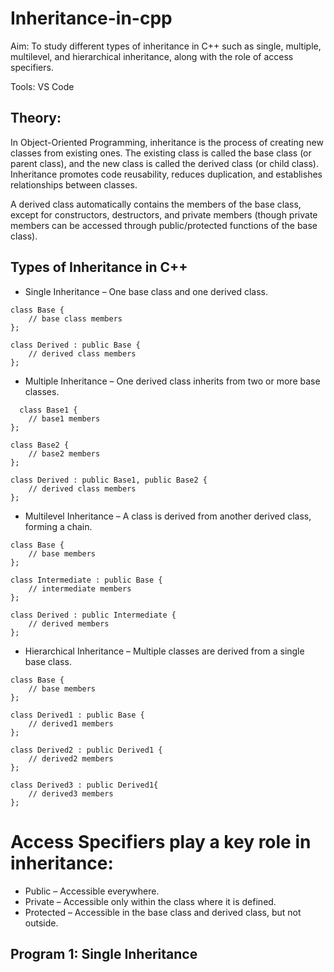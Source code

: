 # Inheritance-in-cpp

Aim: To study different types of inheritance in C++ such as single, multiple, multilevel, and hierarchical inheritance, along with the role of access specifiers.

Tools: VS Code

## Theory:

In Object-Oriented Programming, inheritance is the process of creating new classes from existing ones. The existing class is called the base class (or parent class), and the new class is called the derived class (or child class). Inheritance promotes code reusability, reduces duplication, and establishes relationships between classes.

A derived class automatically contains the members of the base class, except for constructors, destructors, and private members (though private members can be accessed through public/protected functions of the base class).

## Types of Inheritance in C++
* Single Inheritance – One base class and one derived class.

```
class Base {
    // base class members
};

class Derived : public Base {
    // derived class members
};
```

* Multiple Inheritance – One derived class inherits from two or more base classes.

```
  class Base1 {
    // base1 members
};

class Base2 {
    // base2 members
};

class Derived : public Base1, public Base2 {
    // derived class members
};
```

* Multilevel Inheritance – A class is derived from another derived class, forming a chain.
  
```
class Base {
    // base members
};

class Intermediate : public Base {
    // intermediate members
};

class Derived : public Intermediate {
    // derived members
};
```

* Hierarchical Inheritance – Multiple classes are derived from a single base class.

```
class Base {
    // base members
};

class Derived1 : public Base {
    // derived1 members
};

class Derived2 : public Derived1 {
    // derived2 members
};

class Derived3 : public Derived1{
    // derived3 members
};
```

# Access Specifiers play a key role in inheritance:

* Public – Accessible everywhere.
* Private – Accessible only within the class where it is defined.
* Protected – Accessible in the base class and derived class, but not outside.

## Program 1: Single Inheritance

